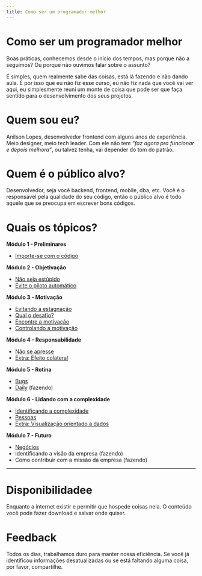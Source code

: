 ```yaml
---
title: Como ser um programador melhor
---
```


# Como ser um programador melhor

Boas práticas, conhecemos desde o início dos tempos, mas porque não a seguimos? Ou porque não ouvimos falar sobre o assunto?

É simples, quem realmente sabe das coisas, está lá fazendo e não dando aula. É por isso que eu não fiz esse curso, eu não fiz nada que você vai ver aqui, eu simplesmente reuni um monte de coisa que pode ser que faça sentido para o desenvolvimento dos seus projetos.

# Quem sou eu?

Anilson Lopes, desenvolvedor frontend com alguns anos de experiência. Meio designer, meio tech leader. Com ele não tem *“faz agora pra funcionar e depois melhora”*, ou talvez tenha, vai depender do tom do patrão.

# Quem é o público alvo?

Desenvolvedor, seja você backend, frontend, mobile, dba, etc. Você é o responsável pela qualidade do seu código, então o público alvo é todo aquele que se preocupa em escrever bons códigos.

# Quais os tópicos?

**Módulo 1 - Preliminares**

- [Importe-se com o código](/como-ser-um-programador-melhor/preliminares/importar-se-com-o-codigo)

**Módulo 2 - Objetivação**

- [Não seja estúpido](/como-ser-um-programador-melhor/objetivacao/nao-seja-estupido)
- [Evite o piloto automático](/como-ser-um-programador-melhor/objetivacao/evite-o-piloto-automatico)

**Módulo 3 - Motivação**

- [Evitando a estagnação](/como-ser-um-programador-melhor/motivacao/evitando-a-estagnacao)
- [Qual o desafio?](/como-ser-um-programador-melhor/motivacao/qual-o-desafio)
- [Encontre a motivação](/como-ser-um-programador-melhor/motivacao/encontre-a-motivacao)
- [Controlando a motivação](/como-ser-um-programador-melhor/motivacao/controlando-a-motivacao)

**Módulo 4 - Responsabilidade**

- [Não se apresse](/como-ser-um-programador-melhor/responsabilidade/nao-se-apresse)
- [Extra: Efeito colateral](/posts/efeito-colateral)

**Módulo 5 - Rotina**

- [Bugs](/como-ser-um-programador-melhor/rotina/bugs)
- [Daily](/como-ser-um-programador-melhor/rotina/daily) (fazendo)

**Módulo 6 - Lidando com a complexidade**

- [Identificando a complexidade](/como-ser-um-programador-melhor/lidando-com-a-complexidade/identificando-a-complexidade)
- [Pessoas](/como-ser-um-programador-melhor/lidando-com-a-complexidade/pessoas)
- [Extra: Visualização orientado a dados](/posts/visualizacao-orientado-a-dados)

**Módulo 7 - Futuro**

- [Negócios](/como-ser-um-programador-melhor/futuro/negocios)
- Identificando a visão da empresa (fazendo)
- Como contribuir com a missão da empresa (fazendo)

---

# Disponibilidadee

Enquanto a internet existir e permitir que hospede coisas nela. O conteúdo você pode fazer download e salvar onde quiser.

# Feedback
Todos os dias, trabalhamos duro para manter nossa eficiência. Se você já identificou informações desatualizadas ou se está faltando alguma coisa, por favor, compartilhe.
